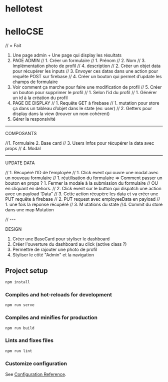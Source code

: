 # hellotest

# helloCSE

// = Fait

1. Une page admin + Une page qui display les résultats
2. PAGE ADMIN
  //  1. Créer un formulaire
    //    1. Prénom
    //    2. Nom
    //    3. Implémentation photo de profil
    //    4. description
  //  2. Créer un objet data pour récupérer les inputs
  //  3. Envoyer ces datas dans une action pour requête POST sur firebase
  //  4. Créer un bouton qui permet d’update les champs de formulaire
  1. Voir comment ça marche pour faire une modification de profil
   // 5. Créer un bouton pour supprimer le profil
      //  1. Selon l’id du profil
        //    1. Générer un id à la création du profil
3. PAGE DE DISPLAY
  //  1. Requête GET à firebase
    //    1. mutation pour store ça dans un tableau d’objet dans le state (ex: user)
    //    2. Getters pour display dans la view (trouver un nom cohérent)
4. Gérer la responsivité

---

COMPOSANTS

//1. Formulaire
2. Base card
// 3. Users Infos pour récupérer la data avec props
// 4. Modal

---

UPDATE DATA

  // 1. Récupéré l’ID de l’employée
  //  1. Click event qui ouvre une modal avec un nouveau formulaire
      //  1. réutilisation du formulaire ⇒ Comment passer un bouton en props ?
            1. Fermer la modale à la submission du formulaire
        //    OU en cliquant en dehors.
  //  2. Click event sur le button qui dispatch une action avec un payload ‘Data”
  //  3. Cette action récupère les data et va créer une PUT requête à firebase
  // 2. PUT request avec employeeData en payload
  //  1. une fois la reponse récupéré
  //  3. M utations du state
  //4. Commit du store dans une map Mutation

// ---

DESIGN

  1. Créer une BaseCard pour styliser le dashboard
  2. Créer l'ouverture du dashboard au click (active class ?)
  3. Permettre de rajouter une photo de profil
  4. Styliser le côté "Admin" et la navigation




## Project setup
```
npm install
```

### Compiles and hot-reloads for development
```
npm run serve
```

### Compiles and minifies for production
```
npm run build
```

### Lints and fixes files
```
npm run lint
```

### Customize configuration
See [Configuration Reference](https://cli.vuejs.org/config/).
